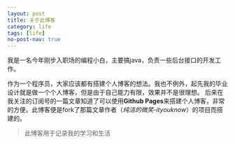 ```yaml
---
layout: post
title: 关于此博客
category: life
tags: [life]
no-post-nav: true
---
```


我是一名今年刚步入职场的编程小白，主要搞java，负责一些后台接口的开发工作。

作为一个程序员，大家应该都有搭建个人博客的想法。我也不例外，起先我的毕业设计就是做一个个人博客，但是由于自己能力有限，效果并不是很理想。
后来在我关注的订阅号的一篇文章知道了可以使用**Github Pages**来搭建个人博客，非常的方便。此博客便是fork了那篇文章作者（_纯洁的微笑-ityouknow_）的项目而搭建的。

>此博客用于记录我的学习和生活


